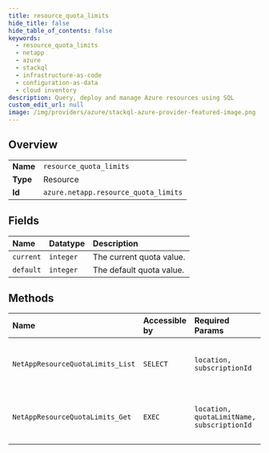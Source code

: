 ```yaml
---
title: resource_quota_limits
hide_title: false
hide_table_of_contents: false
keywords:
  - resource_quota_limits
  - netapp
  - azure    
  - stackql
  - infrastructure-as-code
  - configuration-as-data
  - cloud inventory
description: Query, deploy and manage Azure resources using SQL
custom_edit_url: null
image: /img/providers/azure/stackql-azure-provider-featured-image.png
---
```

  
    

## Overview
<table><tbody>
<tr><td><b>Name</b></td><td><code>resource_quota_limits</code></td></tr>
<tr><td><b>Type</b></td><td>Resource</td></tr>
<tr><td><b>Id</b></td><td><code>azure.netapp.resource_quota_limits</code></td></tr>
</tbody></table>

## Fields
| Name | Datatype | Description |
|:-----|:---------|:------------|
| `current` | `integer` | The current quota value. |
| `default` | `integer` | The default quota value. |
## Methods
| Name | Accessible by | Required Params | Description |
|:-----|:--------------|:----------------|:------------|
| `NetAppResourceQuotaLimits_List` | `SELECT` | `location, subscriptionId` | Get the default and current limits for quotas |
| `NetAppResourceQuotaLimits_Get` | `EXEC` | `location, quotaLimitName, subscriptionId` | Get the default and current subscription quota limit |
